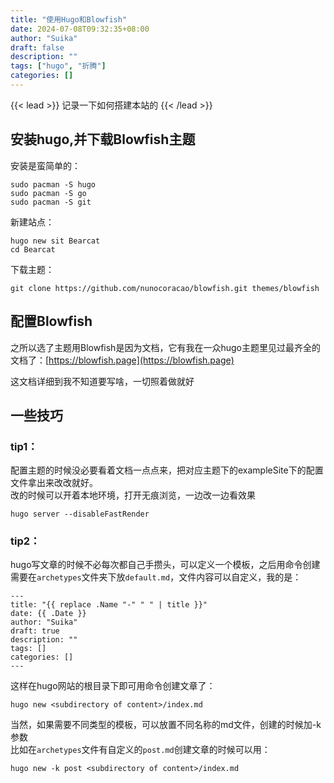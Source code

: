 ```yaml
---
title: "使用Hugo和Blowfish"
date: 2024-07-08T09:32:35+08:00
author: "Suika"
draft: false
description: ""
tags: ["hugo", "折腾"]
categories: []
---
```

{{< lead >}}
记录一下如何搭建本站的
{{< /lead >}}
  
## 安装hugo,并下载Blowfish主题  
安装是蛮简单的：  
```
sudo pacman -S hugo
sudo pacman -S go
sudo pacman -S git
```

新建站点：
```
hugo new sit Bearcat
cd Bearcat
```

下载主题：
```
git clone https://github.com/nunocoracao/blowfish.git themes/blowfish
```

## 配置Blowfish  
之所以选了主题用Blowfish是因为文档，它有我在一众hugo主题里见过最齐全的文档了：[https://blowfish.page](https://blowfish.page)  

这文档详细到我不知道要写啥，一切照着做就好  

## 一些技巧
### tip1：  
配置主题的时候没必要看着文档一点点来，把对应主题下的exampleSite下的配置文件拿出来改改就好。  
改的时候可以开着本地环境，打开无痕浏览，一边改一边看效果  
```
hugo server --disableFastRender
```

### tip2：  
hugo写文章的时候不必每次都自己手攒头，可以定义一个模板，之后用命令创建  
需要在`archetypes`文件夹下放`default.md`，文件内容可以自定义，我的是：  
```
---
title: "{{ replace .Name "-" " " | title }}"
date: {{ .Date }}
author: "Suika"
draft: true
description: ""
tags: []
categories: []
---
```
这样在hugo网站的根目录下即可用命令创建文章了：  
```
hugo new <subdirectory of content>/index.md 
```
  
当然，如果需要不同类型的模板，可以放置不同名称的md文件，创建的时候加-k参数  
比如在`archetypes`文件有自定义的`post.md`创建文章的时候可以用：  
```
hugo new -k post <subdirectory of content>/index.md 
```